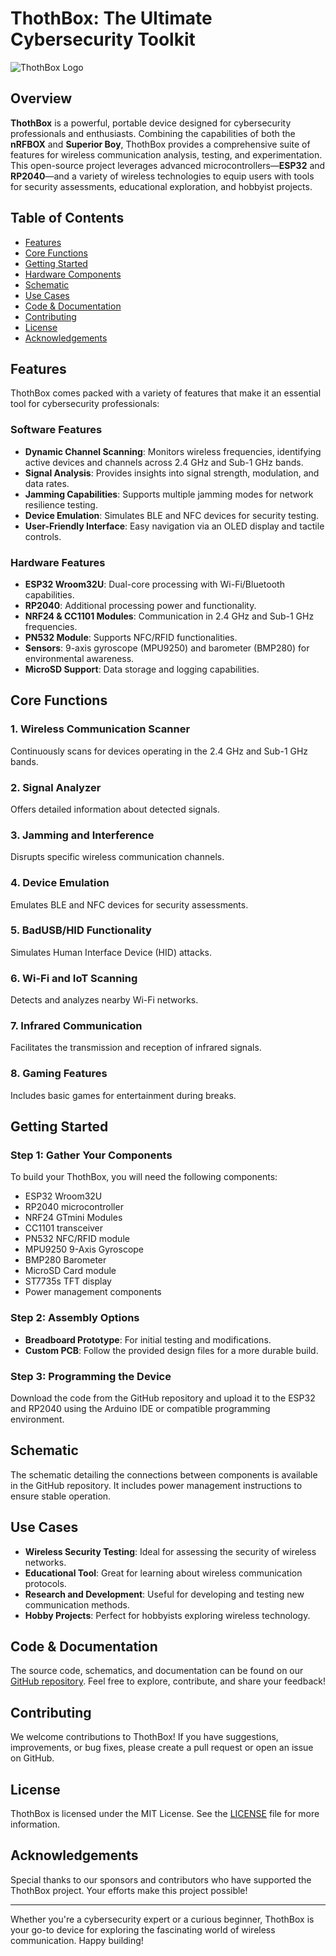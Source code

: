 # ThothBox: The Ultimate Cybersecurity Toolkit

![ThothBox Logo](path/to/logo.png) <!-- Add logo path -->

## Overview

**ThothBox** is a powerful, portable device designed for cybersecurity professionals and enthusiasts. Combining the capabilities of both the **nRFBOX** and **Superior Boy**, ThothBox provides a comprehensive suite of features for wireless communication analysis, testing, and experimentation. This open-source project leverages advanced microcontrollers—**ESP32** and **RP2040**—and a variety of wireless technologies to equip users with tools for security assessments, educational exploration, and hobbyist projects.

## Table of Contents

- [Features](#features)
- [Core Functions](#core-functions)
- [Getting Started](#getting-started)
- [Hardware Components](#hardware-components)
- [Schematic](#schematic)
- [Use Cases](#use-cases)
- [Code & Documentation](#code--documentation)
- [Contributing](#contributing)
- [License](#license)
- [Acknowledgements](#acknowledgements)

## Features

ThothBox comes packed with a variety of features that make it an essential tool for cybersecurity professionals:

### Software Features
- **Dynamic Channel Scanning**: Monitors wireless frequencies, identifying active devices and channels across 2.4 GHz and Sub-1 GHz bands.
- **Signal Analysis**: Provides insights into signal strength, modulation, and data rates.
- **Jamming Capabilities**: Supports multiple jamming modes for network resilience testing.
- **Device Emulation**: Simulates BLE and NFC devices for security testing.
- **User-Friendly Interface**: Easy navigation via an OLED display and tactile controls.

### Hardware Features
- **ESP32 Wroom32U**: Dual-core processing with Wi-Fi/Bluetooth capabilities.
- **RP2040**: Additional processing power and functionality.
- **NRF24 & CC1101 Modules**: Communication in 2.4 GHz and Sub-1 GHz frequencies.
- **PN532 Module**: Supports NFC/RFID functionalities.
- **Sensors**: 9-axis gyroscope (MPU9250) and barometer (BMP280) for environmental awareness.
- **MicroSD Support**: Data storage and logging capabilities.

## Core Functions

### 1. Wireless Communication Scanner
Continuously scans for devices operating in the 2.4 GHz and Sub-1 GHz bands.

### 2. Signal Analyzer
Offers detailed information about detected signals.

### 3. Jamming and Interference
Disrupts specific wireless communication channels.

### 4. Device Emulation
Emulates BLE and NFC devices for security assessments.

### 5. BadUSB/HID Functionality
Simulates Human Interface Device (HID) attacks.

### 6. Wi-Fi and IoT Scanning
Detects and analyzes nearby Wi-Fi networks.

### 7. Infrared Communication
Facilitates the transmission and reception of infrared signals.

### 8. Gaming Features
Includes basic games for entertainment during breaks.

## Getting Started

### Step 1: Gather Your Components
To build your ThothBox, you will need the following components:

- ESP32 Wroom32U
- RP2040 microcontroller
- NRF24 GTmini Modules
- CC1101 transceiver
- PN532 NFC/RFID module
- MPU9250 9-Axis Gyroscope
- BMP280 Barometer
- MicroSD Card module
- ST7735s TFT display
- Power management components

### Step 2: Assembly Options
- **Breadboard Prototype**: For initial testing and modifications.
- **Custom PCB**: Follow the provided design files for a more durable build.

### Step 3: Programming the Device
Download the code from the GitHub repository and upload it to the ESP32 and RP2040 using the Arduino IDE or compatible programming environment.

## Schematic

The schematic detailing the connections between components is available in the GitHub repository. It includes power management instructions to ensure stable operation.

## Use Cases

- **Wireless Security Testing**: Ideal for assessing the security of wireless networks.
- **Educational Tool**: Great for learning about wireless communication protocols.
- **Research and Development**: Useful for developing and testing new communication methods.
- **Hobby Projects**: Perfect for hobbyists exploring wireless technology.

## Code & Documentation

The source code, schematics, and documentation can be found on our [GitHub repository](https://github.com/cifertech/thothbox). Feel free to explore, contribute, and share your feedback!

## Contributing

We welcome contributions to ThothBox! If you have suggestions, improvements, or bug fixes, please create a pull request or open an issue on GitHub.

## License

ThothBox is licensed under the MIT License. See the [LICENSE](LICENSE) file for more information.

## Acknowledgements

Special thanks to our sponsors and contributors who have supported the ThothBox project. Your efforts make this project possible!

---

Whether you're a cybersecurity expert or a curious beginner, ThothBox is your go-to device for exploring the fascinating world of wireless communication. Happy building!
